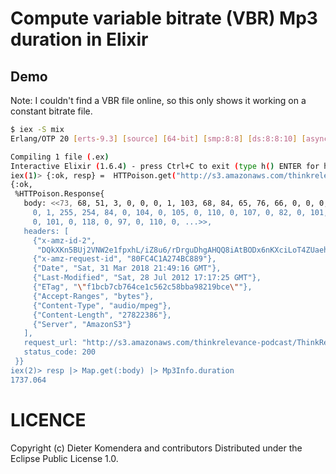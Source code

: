 # Compute variable bitrate (VBR) Mp3 duration in Elixir

## Demo

Note: I couldn't find a VBR file online, so this only shows it working on a constant bitrate file.

```bash
$ iex -S mix
Erlang/OTP 20 [erts-9.3] [source] [64-bit] [smp:8:8] [ds:8:8:10] [async-threads:10] [hipe] [kernel-poll:false] [dtrace]

Compiling 1 file (.ex)
Interactive Elixir (1.6.4) - press Ctrl+C to exit (type h() ENTER for help)
iex(1)> {:ok, resp} =  HTTPoison.get("http://s3.amazonaws.com/thinkrelevance-podcast/ThinkRelevance-014-rich-hickey.mp3")                       
{:ok,
 %HTTPoison.Response{
   body: <<73, 68, 51, 3, 0, 0, 0, 1, 103, 68, 84, 65, 76, 66, 0, 0, 0, 57, 0,
     0, 1, 255, 254, 84, 0, 104, 0, 105, 0, 110, 0, 107, 0, 82, 0, 101, 0, 108,
     0, 101, 0, 118, 0, 97, 0, 110, 0, ...>>,
   headers: [
     {"x-amz-id-2",
      "DQkXKn5BUj2VNW2e1fpxhL/iZ8u6/rDrguDhgAHQQ8iAtBODx6nKXciLoT4ZUaehBFNSSF7m+Wc="},
     {"x-amz-request-id", "80FC4C1A274BC889"},
     {"Date", "Sat, 31 Mar 2018 21:49:16 GMT"},
     {"Last-Modified", "Sat, 28 Jul 2012 17:17:25 GMT"},
     {"ETag", "\"f1bcb7cb764ce1c562c58bba98219bce\""},
     {"Accept-Ranges", "bytes"},
     {"Content-Type", "audio/mpeg"},
     {"Content-Length", "27822386"},
     {"Server", "AmazonS3"}
   ], 
   request_url: "http://s3.amazonaws.com/thinkrelevance-podcast/ThinkRelevance-014-rich-hickey.mp3",
   status_code: 200
 }}
iex(2)> resp |> Map.get(:body) |> Mp3Info.duration
1737.064
```


# LICENCE

Copyright (c) Dieter Komendera and contributors 
Distributed under the Eclipse Public License 1.0.
